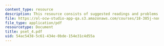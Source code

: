 ```yaml
---
content_type: resource
description: This resource consists of suggested readings and problems.
file: https://ol-ocw-studio-app-qa.s3.amazonaws.com/courses/18-385j-nonlinear-dynamics-and-chaos-fall-2004/54ac54385c61434e0bde154e31c4d55a_pset_4.pdf
file_type: application/pdf
resourcetype: Document
title: pset_4.pdf
uid: 54ac5438-5c61-434e-0bde-154e31c4d55a
---
```

